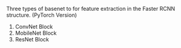 Three types of basenet to for feature extraction in the Faster RCNN structure. (PyTorch Version)        
1. ConvNet Block      
2. MobileNet Block      
3. ResNet Block    
